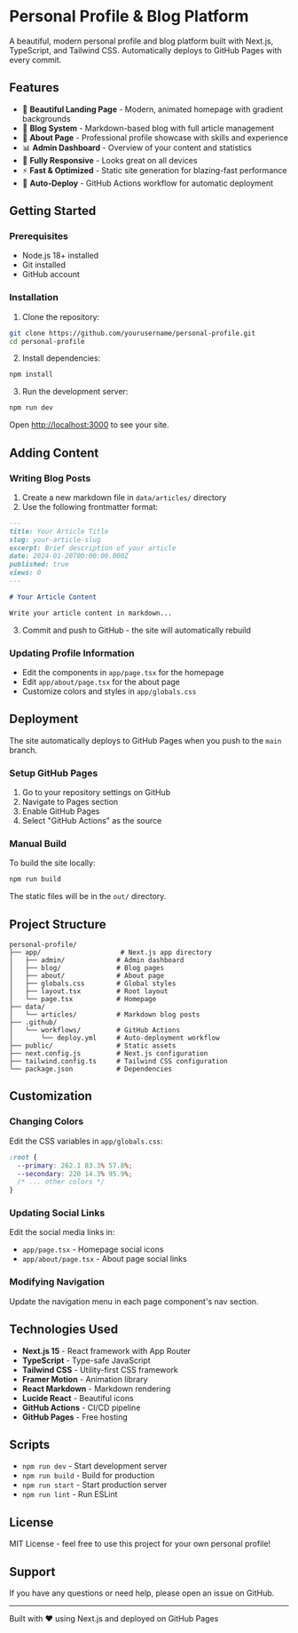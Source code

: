 # Personal Profile & Blog Platform

A beautiful, modern personal profile and blog platform built with Next.js, TypeScript, and Tailwind CSS. Automatically deploys to GitHub Pages with every commit.

## Features

- 🚀 **Beautiful Landing Page** - Modern, animated homepage with gradient backgrounds
- 📝 **Blog System** - Markdown-based blog with full article management
- 👤 **About Page** - Professional profile showcase with skills and experience
- 📊 **Admin Dashboard** - Overview of your content and statistics
- 🎨 **Fully Responsive** - Looks great on all devices
- ⚡ **Fast & Optimized** - Static site generation for blazing-fast performance
- 🔄 **Auto-Deploy** - GitHub Actions workflow for automatic deployment

## Getting Started

### Prerequisites

- Node.js 18+ installed
- Git installed
- GitHub account

### Installation

1. Clone the repository:
```bash
git clone https://github.com/yourusername/personal-profile.git
cd personal-profile
```

2. Install dependencies:
```bash
npm install
```

3. Run the development server:
```bash
npm run dev
```

Open [http://localhost:3000](http://localhost:3000) to see your site.

## Adding Content

### Writing Blog Posts

1. Create a new markdown file in `data/articles/` directory
2. Use the following frontmatter format:

```markdown
---
title: Your Article Title
slug: your-article-slug
excerpt: Brief description of your article
date: 2024-01-20T00:00:00.000Z
published: true
views: 0
---

# Your Article Content

Write your article content in markdown...
```

3. Commit and push to GitHub - the site will automatically rebuild

### Updating Profile Information

- Edit the components in `app/page.tsx` for the homepage
- Edit `app/about/page.tsx` for the about page
- Customize colors and styles in `app/globals.css`

## Deployment

The site automatically deploys to GitHub Pages when you push to the `main` branch.

### Setup GitHub Pages

1. Go to your repository settings on GitHub
2. Navigate to Pages section
3. Enable GitHub Pages
4. Select "GitHub Actions" as the source

### Manual Build

To build the site locally:

```bash
npm run build
```

The static files will be in the `out/` directory.

## Project Structure

```
personal-profile/
├── app/                    # Next.js app directory
│   ├── admin/             # Admin dashboard
│   ├── blog/              # Blog pages
│   ├── about/             # About page
│   ├── globals.css        # Global styles
│   ├── layout.tsx         # Root layout
│   └── page.tsx           # Homepage
├── data/
│   └── articles/          # Markdown blog posts
├── .github/
│   └── workflows/         # GitHub Actions
│       └── deploy.yml     # Auto-deployment workflow
├── public/                # Static assets
├── next.config.js         # Next.js configuration
├── tailwind.config.ts     # Tailwind CSS configuration
└── package.json           # Dependencies

```

## Customization

### Changing Colors

Edit the CSS variables in `app/globals.css`:

```css
:root {
  --primary: 262.1 83.3% 57.8%;
  --secondary: 220 14.3% 95.9%;
  /* ... other colors */
}
```

### Updating Social Links

Edit the social media links in:
- `app/page.tsx` - Homepage social icons
- `app/about/page.tsx` - About page social links

### Modifying Navigation

Update the navigation menu in each page component's nav section.

## Technologies Used

- **Next.js 15** - React framework with App Router
- **TypeScript** - Type-safe JavaScript
- **Tailwind CSS** - Utility-first CSS framework
- **Framer Motion** - Animation library
- **React Markdown** - Markdown rendering
- **Lucide React** - Beautiful icons
- **GitHub Actions** - CI/CD pipeline
- **GitHub Pages** - Free hosting

## Scripts

- `npm run dev` - Start development server
- `npm run build` - Build for production
- `npm run start` - Start production server
- `npm run lint` - Run ESLint

## License

MIT License - feel free to use this project for your own personal profile!

## Support

If you have any questions or need help, please open an issue on GitHub.

---

Built with ❤️ using Next.js and deployed on GitHub Pages